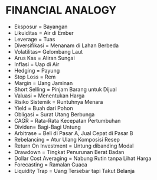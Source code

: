 # FINANCIAL ANALOGY

- Eksposur = Bayangan
- Likuiditas = Air di Ember
- Leverage = Tuas
- Diversifikasi = Menanam di Lahan Berbeda
- Volatilitas= Gelombang Laut
- Arus Kas = Aliran Sungai
- Inflasi = Uap di Air
- Hedging = Payung
- Stop Loss = Rem
- Margin = Uang Jaminan
- Short Selling = Pinjam Barang untuk Dijual
- Valuasi = Menentukan Harga
- Risiko Sistemik = Runtuhnya Menara
- Yield = Buah dari Pohon
- Obligasi = Surat Utang Berbunga
- CAGR = Rata-Rata Kecepatan Pertumbuhan
- Dividen= Bagi-Bagi Untung
- Arbitrase = Beli di Pasar A, Jual Cepat di Pasar B
- Rebelancing = Atur Ulang Komposisi Resep
- Return On Investment = Untung dibanding Modal
- Drawdown = Tingkat Penurunan Berat Badan
- Dollar Cost Averaging = Nabung Rutin tanpa Lihat Harga
- Forecasting = Ramalan Cuaca
- Liquidity Trap = Uang Tersebar tapi Takut Belanja
